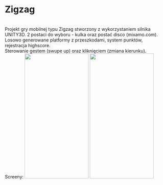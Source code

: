 # Zigzag
</br>
Projekt gry mobilnej typu Zigzag stworzony z wykorzystaniem silnika UNITY3D. 2 postaci do wyboru - kulka oraz postać disco (mixamo.com). </br>
Losowo generowane platformy z przeszkodami, system punktów, rejestracja highscore.
</br> 
Sterowanie gestem (swupe up) oraz kliknięciem (zmiana kierunku).
</br>
Screeny:
<img src="https://github.com/bartek0403/Zigzag/blob/master/20180625_132741.gif" width="200" height="390">
<img src="https://github.com/bartek0403/Zigzag/blob/master/20180625_132856.gif" width="200" height="390">
